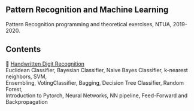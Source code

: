 ## Pattern Recognition and Machine Learning
Pattern Recognition programming and theoretical exercises, NTUA, 2019-2020.

## Contents
:rocket: [Handwritten Digit Recognition](https://github.com/ddaedalus/Patrec_ntua/tree/master/Lab_exercises/Lab1)   
Euclidean Classifier, Bayesian Classifier, Naive Bayes Classifier, k-nearest neighbors, SVM,  
Ensembling, VotingClassifier, Bagging, Decision Tree Classifier, Random Forest,  
Introduction to Pytorch, Neural Networks, NN pipeline, Feed-Forward and Backpropagation
